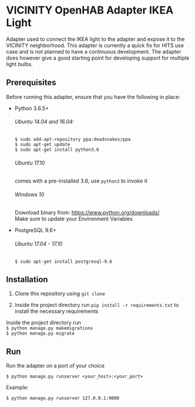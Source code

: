 # VICINITY OpenHAB Adapter IKEA Light

Adapter used to connect the IKEA light to the adapter and expose it to the VICINITY neighborhood.
This adapter is currently a quick fix for HITS use case and is not planned to have a continuous development.
The adapter does however give a good starting point for developing support for multiple light bulbs.
## Prerequisites

Before running this adapter, ensure that you have the following in place:

- Python 3.6.5+ 
    ###### Ubuntu 14.04 and 16.04: <br>
    `$ sudo add-apt-repository ppa:deadsnakes/ppa`<br>
    `$ sudo apt-get update`<br>
    `$ sudo apt-get install python3.6`<br> 
    ###### Ubuntu 17.10
    comes with a pre-installed 3.6, use `python3` to invoke it
    ###### Windows 10
    Download binary from: https://www.python.org/downloads/ <br>
    Make sure to update your Environment Variables

- PostgreSQL 9.6+
    ###### Ubuntu 17.04 - 17.10
    `$ sudo apt-get install postgresql-9.6` <br>
    
## Installation
1. Clone this repository using `git clone` <br>

2. Inside the project directory run `pip install -r requirements.txt` to install the necessary requirements

Inside the project directory run <br>
`$ python manage.py makemigrations`<br>
`$ python manage.py migrate`<br>

## Run

Run the adapter on a port of your choice 

`$ python manage.py runserver <your_host>:<your_port>`

Example:

`$ python manage.py runserver 127.0.0.1:9000`



